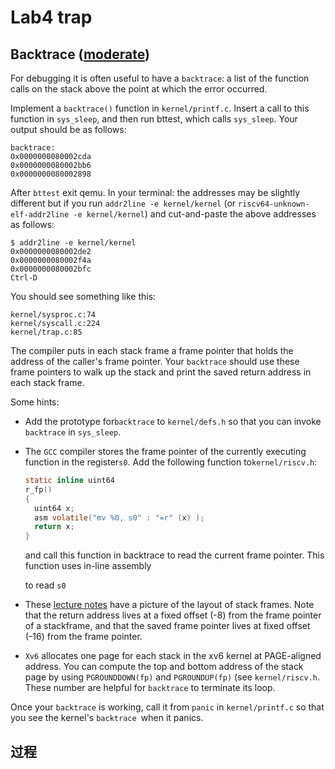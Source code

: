 # Lab4 trap

## Backtrace ([moderate](https://pdos.csail.mit.edu/6.S081/2021/labs/guidance.html))

For debugging it is often useful to have a `backtrace`: a list of the function calls on the stack above the point at which the error occurred.

Implement a `backtrace()` function in `kernel/printf.c`. Insert a call to this function in `sys_sleep`, and then run bttest, which calls `sys_sleep`. Your output should be as follows:

```shell
backtrace:
0x0000000080002cda
0x0000000080002bb6
0x0000000080002898
```

After `bttest` exit qemu. In your terminal: the addresses may be slightly different but if you run `addr2line -e kernel/kernel` (or `riscv64-unknown-elf-addr2line -e kernel/kernel`) and cut-and-paste the above addresses as follows:

```shell
$ addr2line -e kernel/kernel
0x0000000080002de2
0x0000000080002f4a
0x0000000080002bfc
Ctrl-D
```

You should see something like this:

```shell
kernel/sysproc.c:74
kernel/syscall.c:224
kernel/trap.c:85
```

The compiler puts in each stack frame a frame pointer that holds the address of the caller's frame pointer. Your `backtrace` should use these frame pointers to walk up the stack and print the saved return address in each stack frame.

Some hints:

- Add the prototype for`backtrace` to `kernel/defs.h` so that you can invoke `backtrace` in `sys_sleep`.

- The `GCC` compiler stores the frame pointer of the currently executing function in the register`s0`. Add the following function to`kernel/riscv.h`:

	```c
	static inline uint64
	r_fp()
	{
	  uint64 x;
	  asm volatile("mv %0, s0" : "=r" (x) );
	  return x;
	}
	```

	and call this function in backtrace to read the current frame pointer. This function uses in-line assembly

	 to read `s0`

- These [lecture notes](https://pdos.csail.mit.edu/6.828/2021/lec/l-riscv-slides.pdf) have a picture of the layout of stack frames. Note that the return address lives at a fixed offset (-8) from the frame pointer of a stackframe, and that the saved frame pointer lives at fixed offset (-16) from the frame pointer.

- `Xv6` allocates one page for each stack in the xv6 kernel at PAGE-aligned address. You can compute the top and bottom address of the stack page by using `PGROUNDDOWN(fp)` and `PGROUNDUP(fp)` (see `kernel/riscv.h`. These number are helpful for `backtrace` to terminate its loop.

Once your `backtrace` is working, call it from `panic` in `kernel/printf.c` so that you see the kernel's `backtrace `when it panics.



## 过程

